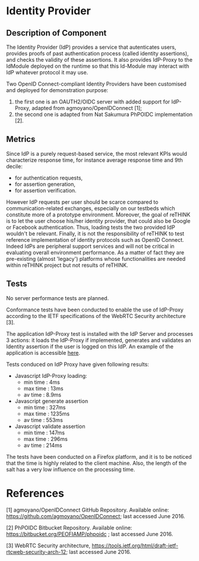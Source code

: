# Identity Provider
##  Description of Component

The Identity Provider (IdP) provides a service that autenticates users, provides proofs of past authentication process (called identity assertions), and checks the validity of these assertions.
It also provides IdP-Proxy to the IdModule deployed on the runtime so that this Id-Module may interact with IdP whatever protocol it may use.

Two OpenID Connect-compliant Identity Providers have been customised and deployed for demonstration purpose:
1. the first one is an OAUTH2/OIDC server with added support for IdP-Proxy, adapted from agmoyano/OpenIDConnect [1];
2. the second one is adapted from Nat Sakumura PhPOIDC implementation [2].

## Metrics 
Since IdP is a purely request-based service, the most relevant KPIs would characterize response time, for instance average response time and 9th decile:
- for authentication requests,
- for assertion generation,
- for assertion verification.

However IdP requests per user should be scarce compared to communication-related exchanges, especially on our testbeds which constitute more of a prototype environment. Moreover, the goal of reTHINK is to let the user choose his/her identity provider, that could also be Google or Facebook authentication. Thus, loading tests the two provided IdP wouldn't be relevant. Finally, it is not the responsibility of reTHINK to test reference implementation of identity protocols such as OpenID Connect. Indeed IdPs are peripheral support services and will not be critical in evaluating overall environment performance. As a matter of fact they are pre-existing (almost 'legacy') platforms whose functionalities are needed within reTHINK project but not results of reTHINK.

## Tests 
No server performance tests are planned. 

Conformance tests have been conducted to enable the use of IdP-Proxy according to the IETF specifications of the WebRTC Security architecture [3].

The application IdP-Proxy test is installed with the IdP Server and processes 3 actions: it loads the IdP-Proxy if implemented, generates and validates an Identity assertion if the user is logged on this IdP. An example of the application is accessible  [here](https://oidc-ns.kermit.orange-labs.fr/IdPProxy_test.html).

Tests conduced on IdP Proxy have given following results: 
- Javascript IdP-Proxy loading: 
  - min time : 4ms 
  - max time : 13ms 
  - av time : 8.9ms 
- Javascript generate assertion 
  - min time : 327ms 
  - max time : 1235ms 
  - av time : 553ms 
- Javascript validate assertion 
  - min time : 147ms 
  - max time : 296ms 
  - av time : 214ms 

The tests have been conducted on a Firefox platform, and it is to be noticed that the time is highly related to the client machine. Also, the length of the salt has a very low influence on the processing time.

# References

[1] agmoyano/OpenIDConnect GitHub Repository. Available online: https://github.com/agmoyano/OpenIDConnect; last accessed June 2016.

[2] PhPOIDC Bitbucket Repository. Available online: https://bitbucket.org/PEOFIAMP/phpoidc ; last accessed June 2016.

[3] WebRTC Security architecture, https://tools.ietf.org/html/draft-ietf-rtcweb-security-arch-12; last accessed June 2016.
